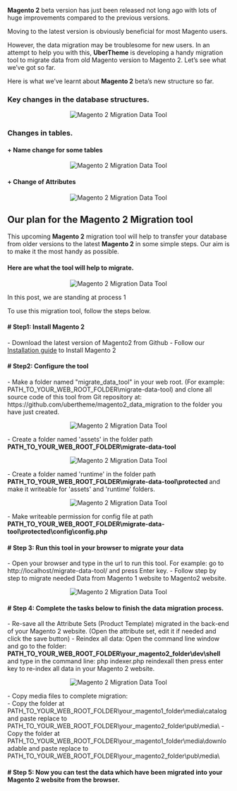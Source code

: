<strong>Magento 2</strong> beta version has just been released not long ago with lots of huge improvements compared to the previous versions.

Moving to the latest version is obviously beneficial for most Magento users.

However, the data migration may be troublesome for new users. In an attempt to help you with this, <strong>UberTheme</strong> is developing a handy migration tool to migrate data from old Magento version to Magento 2. Let’s see what we’ve got so far.

Here is what we’ve learnt about <strong>Magento 2</strong> beta’s new structure so far.

<!--more-->
<h3>Key changes in the database structures.</h3>
<div class="center">
<p align="center"><img src="http://joomlart.s3.amazonaws.com/images/userguide/jm_tips/migrationData/magento-1.jpg?v=20150401144700" alt="Magento 2 Migration Data Tool" /></p>

</div>
<h3>Changes in tables.</h3>
<h4>+ Name change for some tables</h4>
<div class="center">
<p align="center"><img src="http://joomlart.s3.amazonaws.com/images/userguide/jm_tips/migrationData/changes-in-tables.jpg?v=20150401144700" alt="Magento 2 Migration Data Tool" /></p>

</div>
<h4>+ Change of Attributes</h4>
<div class="center">
<p align="center"><img src="http://joomlart.s3.amazonaws.com/images/userguide/jm_tips/migrationData/attributes.jpg?v=20150401144700" alt="Magento 2 Migration Data Tool" /></p>
</div>

<h2>Our plan for the Magento 2 Migration tool</h2>
This upcoming <strong>Magento 2</strong> migration tool will help to transfer your database from older versions to the latest <strong>Magento 2</strong> in some simple steps. Our aim is to make it the most handy as possible.
<h4>Here are what the tool will help to migrate.</h4>
<div class="center">
<p align="center"><img src="http://joomlart.s3.amazonaws.com/images/userguide/jm_tips/migrationData/list2.jpg?v=20150401144700" alt="Magento 2 Migration Data Tool" /></p>
</div>

In this post, we are standing at process 1

To use this migration tool, follow the steps below.

<h4># Step1: Install Magento 2</h4>
- Download the latest version of Magento2 from Github
- Follow our <a href="http://www.ubertheme.com/magento-news/magento-2-0-installation-guide/">Installation guide</a> to Install Magento 2

<h4># Step2: Configure the tool</h4>
- Make a folder named "migrate_data_tool" in your web root. (For example: PATH_TO_YOUR_WEB_ROOT_FOLDER\migrate-data-tool) and clone all source code of this tool from Git repository at: https://github.com/ubertheme/magento2_data_migration to the folder you have just created.
<div class="center">
<p align="center"><img src="http://joomlart.s3.amazonaws.com/images/userguide/jm_tips/migrationData/migrate.jpg" alt="Magento 2 Migration Data Tool" /></p>
</div>
- Create a folder named 'assets' in the folder path <strong>PATH_TO_YOUR_WEB_ROOT_FOLDER\migrate-data-tool </strong>
<div class="center">
<p align="center"><img src="http://joomlart.s3.amazonaws.com/images/userguide/jm_tips/migrationData/assets.jpg?v=20150401144700" alt="Magento 2 Migration Data Tool" /></p>
</div>
- Create a folder named 'runtime' in the folder path <strong>PATH_TO_YOUR_WEB_ROOT_FOLDER\migrate-data-tool\protected </strong> and make it writeable for 'assets' and 'runtime' folders.
<div class="center">
<p align="center"><img src="http://joomlart.s3.amazonaws.com/images/userguide/jm_tips/migrationData/run-time.jpg?v=20150401144700" alt="Magento 2 Migration Data Tool" /></p>
</div>
- Make writeable permission for config file at path <strong>PATH_TO_YOUR_WEB_ROOT_FOLDER\migrate-data-tool\protected\config\config.php</strong>

<h4># Step 3: Run this tool in your browser to migrate your data</h4>
- Open your browser and type in the url to run this tool.
For example: go to http://localhost/migrate-data-tool/ and press Enter key.
- Follow step by step to migrate needed Data from Magento 1 website to Magento2 website.
<div class="center">
<p align="center"><img src="http://joomlart.s3.amazonaws.com/images/userguide/jm_tips/migrationData/step-2.jpg?v=20150401144700" alt="Magento 2 Migration Data Tool" /></p>
</div>

<h4># Step 4: Complete the tasks below to finish the data migration process.</h4>
- Re-save all the Attribute Sets (Product Template) migrated in the back-end of your Magento 2 website. (Open the attribute set, edit it if needed and click the save button)
- Reindex all data: Open the command line window and go to the folder:
<strong> PATH_TO_YOUR_WEB_ROOT_FOLDER\your_magento2_folder\dev\shell </strong>
and type in the command line: php indexer.php reindexall
then press enter key to re-index all data in your Magento 2 website.
<div class="center">
<p align="center"><img src="http://joomlart.s3.amazonaws.com/images/userguide/jm_tips/migrationData/img-2.jpg?v=20150401144700" alt="Magento 2 Migration Data Tool" /></p>
</div>
- Copy media files to complete migration:<br/>
  - Copy the folder at PATH_TO_YOUR_WEB_ROOT_FOLDER\your_magento1_folder\media\catalog and paste replace to PATH_TO_YOUR_WEB_ROOT_FOLDER\your_magento2_folder\pub\media\
  - Copy the folder at PATH_TO_YOUR_WEB_ROOT_FOLDER\your_magento1_folder\media\downloadable and paste replace to PATH_TO_YOUR_WEB_ROOT_FOLDER\your_magento2_folder\pub\media\

<h4># Step 5: Now you can test the data which have been migrated into your Magento 2 website from the browser.</h4>
